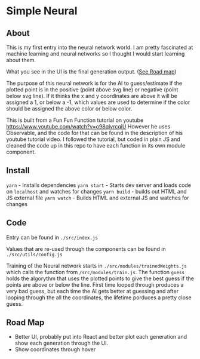 # Simple Neural

## About
This is my first entry into the neural network world. I am pretty fascinated at machine learning
and neural networks so I thought I would start learning about them.

What you see in the UI is the final generation output. ([See Road map](#road-map))

The purpose of this neural network is for the AI to guess/estimate if the plotted point is
in the positive (point above svg line) or negative (point below svg line). If it thinks the
x and y coordinates are above it will be assigned a 1, or below a -1, which values are used
to determine if the color should be assigned the above color or below color.

This is built from a Fun Fun Function tutorial on youtube
https://www.youtube.com/watch?v=o98qlvrcqiU
However he uses Observable, and the code for that can
be found in the description of his youtube tutorial video.
I followed the tutorial, but coded in plain JS and cleaned the code up
in this repo to have each function in its own module component.

## Install
`yarn` - Installs dependencies
`yarn start` - Starts dev server and loads code on `localhost` and watches for changes
`yarn build` - builds out HTML and JS external file
`yarn watch` - Builds HTML and external JS and watches for changes

## Code
Entry can be found in `./src/index.js`

Values that are re-used through the components can be found in `./src/utils/config.js`

Training of the Neural network starts in `./src/modules/trainedWeights.js` which calls
the function from `/src/modules/train.js`. The function `guess` holds the algorythm that 
uses the plotted points to give the best guess if the points are above or below the line.
First time looped through produces a very bad guess, but each time the AI gets better at
guessing and after looping through the all the coordinates, the lifetime porduces a pretty
close guess.

## Road Map
- Better UI, probably put into React and better plot each generation and show each generation through the UI.
- Show coordinates through hover